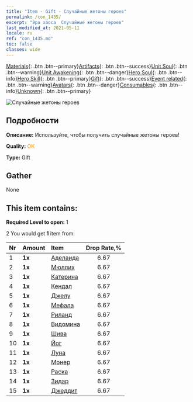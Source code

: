 ```yaml
---
title: "Item - Gift - Случайные жетоны героев"
permalink: /con_1435/
excerpt: "Эра хаоса  Случайные жетоны героев"
last_modified_at: 2021-05-11
locale: ru
ref: "con_1435.md"
toc: false
classes: wide
---
```

 [Materials](/ItemsRU/){: .btn .btn--primary}[Artifacts](/ItemsRU/Artifacts/){: .btn .btn--success}[Unit Soul](/ItemsRU/UnitSoul/){: .btn .btn--warning}[Unit Awakening](/ItemsRU/UnitAwakening/){: .btn .btn--danger}[Hero Soul](/ItemsRU/HeroSoul/){: .btn .btn--info}[Hero Skill](/ItemsRU/HeroSkill/){: .btn .btn--primary}[Gift](/ItemsRU/Gift/){: .btn .btn--success}[Event related](/ItemsRU/Events/){: .btn .btn--warning}[Avatars](/ItemsRU/Avatars/){: .btn .btn--danger}[Consumables](/ItemsRU/Consumables/){: .btn .btn--info}[Unknown](/ItemsRU/Unknown/){: .btn .btn--primary}

 ![Случайные жетоны героев](/images/t/i_907049.png)

## Подробности
 **Описание:** Используйте, чтобы получить случайные жетоны героев!

 **Quality:** <span style="color: #FF8C00">OK</span>

 **Type:** Gift

## Gather

  None

## This item contains:

 **Required Level to open:** 1

 2 You would get **1** item  from:

  | Nr | Amount |     Item    | Drop Rate,% |
  |:---|:-------|:------------|:---------:|
  | 1 |  **1x** | [Аделаида](/ItemsRU/her_359/) | 6.67 | 
  | 2 |  **1x** | [Мюллих](/ItemsRU/her_360/) | 6.67 | 
  | 3 |  **1x** | [Катерина](/ItemsRU/her_361/) | 6.67 | 
  | 4 |  **1x** | [Кендал](/ItemsRU/her_363/) | 6.67 | 
  | 5 |  **1x** | [Джелу](/ItemsRU/her_366/) | 6.67 | 
  | 6 |  **1x** | [Мефала](/ItemsRU/her_367/) | 6.67 | 
  | 7 |  **1x** | [Риланд](/ItemsRU/her_368/) | 6.67 | 
  | 8 |  **1x** | [Видомина](/ItemsRU/her_372/) | 6.67 | 
  | 9 |  **1x** | [Шива](/ItemsRU/her_376/) | 6.67 | 
  | 10 |  **1x** | [Йог](/ItemsRU/her_377/) | 6.67 | 
  | 11 |  **1x** | [Луна](/ItemsRU/her_378/) | 6.67 | 
  | 12 |  **1x** | [Монер](/ItemsRU/her_379/) | 6.67 | 
  | 13 |  **1x** | [Раска](/ItemsRU/her_384/) | 6.67 | 
  | 14 |  **1x** | [Зидар](/ItemsRU/her_385/) | 6.67 | 
  | 15 |  **1x** | [Джеддит](/ItemsRU/her_391/) | 6.67 | 
